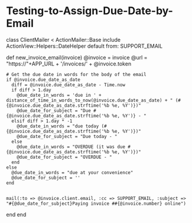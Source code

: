 Testing-to-Assign-Due-Date-by-Email
===================================
class ClientMailer < ActionMailer::Base
  include ActionView::Helpers::DateHelper
  default from: SUPPORT_EMAIL

  def new_invoice_email(invoice)
    @invoice = invoice
    @url = "https://"+APP_URL + '/invoices/' + @invoice.token

    # Get the due date in words for the body of the email
    if @invoice.due_date_as_date
      diff = @invoice.due_date_as_date - Time.now
      if diff > 1.day
        @due_date_in_words = 'due in ' + distance_of_time_in_words_to_now(@invoice.due_date_as_date) + " (#{@invoice.due_date_as_date.strftime('%b %e, %Y')})"
        @due_date_for_subject = "Due #{@invoice.due_date_as_date.strftime('%b %e, %Y')} - "
      elsif diff > 1.day * -1
        @due_date_in_words = "due today (#{@invoice.due_date_as_date.strftime('%b %e, %Y')})"
        @due_date_for_subject = "Due today - "
      else
        @due_date_in_words = "OVERDUE (it was due #{@invoice.due_date_as_date.strftime('%b %e, %Y')})"
        @due_date_for_subject = "OVERDUE - "
      end
    else
      @due_date_in_words = "due at your convenience"
      @due_date_for_subject = ''
    end


    mail(:to => @invoice.client.email, :cc => SUPPORT_EMAIL, :subject => "#{@due_date_for_subject}Paying invoice ##{@invoice.number} online")
  end
end

